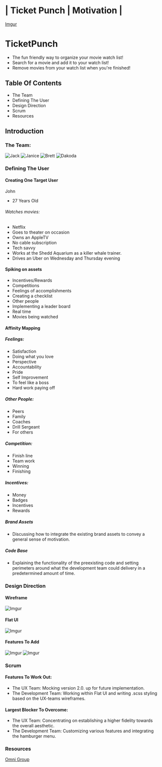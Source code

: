 # | Ticket Punch | Motivation |

[Imgur](http://i.imgur.com/IoLzdO3.png)

# TicketPunch
- The fun friendly way to organize your movie watch list!
- Search for a movie and add it to your watch list!
- Remove movies from your watch list when you're finished!

## Table Of Contents

- The Team
- Defining The User
- Design Direction
- Scrum
- Resources

## Introduction

### The Team:

![Jack](https://github.com/JackWangelin)
![Janice](https://github.com/LiuLiuDesigns)
![Brett](https://github.com/thehaymaker)
![Dakoda](https://github.com/ddakoda)

### Defining The User

#### Creating One Target User

John
- 27 Years Old
###### Watches movies:
- Netflix
- Goes to theater on occasion
- Owns an AppleTV
- No cable subscription
- Tech savvy
- Works at the Shedd Aquarium as a killer whale trainer.
- Drives an Uber on Wednesday and Thursday evening

#### Spiking on assets

- Incentives/Rewards
- Competitions
- Feelings of accomplishments
- Creating a checklist
- Other people
- Implementing a leader board
- Real time
- Movies being watched

#### Affinity Mapping

##### Feelings:

- Satisfaction
- Doing what you love
- Perspective
- Accountability
- Pride
- Self Improvement
- To feel like a boss
- Hard work paying off

##### Other People:

- Peers
- Family
- Coaches
- Drill Sergeant
- For others

##### Competition:

- Finish line
- Team work
- Winning
- Finishing

##### Incentives:

- Money
- Badges
- Incentives
- Rewards

##### Brand Assets

- Discussing how to integrate the existing brand assets to convey a general sense of motivation.

##### Code Base

- Explaining the functionality of the preexisting code and setting perimeters around what the development team could delivery in a predetermined amount of time.

### Design Direction

#### Wireframe

![Imgur](http://i.imgur.com/8Zsrg64.png)

#### Flat UI

![Imgur](http://i.imgur.com/Rn7hLy0.png)

#### Features To Add

![Imgur](http://i.imgur.com/izTG2g4.png)
![Imgur](http://i.imgur.com/h8s32Uz.png)

### Scrum

#### Features To Work Out:

- The UX Team: Mocking version 2.0. up for future implementation.
- The Development Team: Working within Flat UI and writing .scss styling based on the UX-teams wireframes.

#### Largest Blocker To Overcome:

- The UX Team: Concentrating on establishing a higher fidelity towards the overall aesthetic.
- The Development Team: Customizing various features and integrating the hamburger menu.

### Resources

[Omni Group](https://www.omnigroup.com/omnigraffle)
